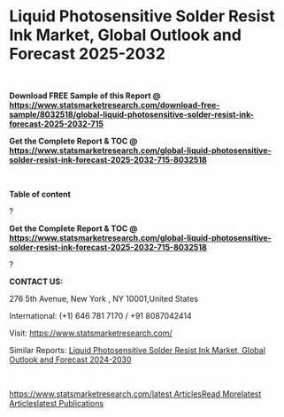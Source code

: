 <h1>Liquid Photosensitive Solder Resist Ink Market, Global Outlook and Forecast 2025-2032</h1><br/><p><strong>Download FREE Sample of this Report @ <a href="https://www.statsmarketresearch.com/download-free-sample/8032518/global-liquid-photosensitive-solder-resist-ink-forecast-2025-2032-715">https://www.statsmarketresearch.com/download-free-sample/8032518/global-liquid-photosensitive-solder-resist-ink-forecast-2025-2032-715</a></strong></p>
 
 
 
 <div><b>Get the Complete Report & TOC @ <a href="https://www.statsmarketresearch.com/global-liquid-photosensitive-solder-resist-ink-forecast-2025-2032-715-8032518">https://www.statsmarketresearch.com/global-liquid-photosensitive-solder-resist-ink-forecast-2025-2032-715-8032518</a></b></div>
 
 
 
 <p><br />
 
 <b>Table of content</b></p>
 
 
 
 <p>? </p>
 
 
 
 <div><b>Get the Complete Report & TOC @ <a href="https://www.statsmarketresearch.com/global-liquid-photosensitive-solder-resist-ink-forecast-2025-2032-715-8032518">https://www.statsmarketresearch.com/global-liquid-photosensitive-solder-resist-ink-forecast-2025-2032-715-8032518</a></b></div>
 
 
 
 <p>? </p>
 
 
 
 <p><b>CONTACT US:</b><br />
 
 276 5th Avenue, New York , NY 10001,United States<br />
 
 International: (+1) 646 781 7170 / +91 8087042414<br />
 
 Visit: <a href="https://www.statsmarketresearch.com/">https://www.statsmarketresearch.com/</a><br />
 
 Similar Reports: <a href="https://www.statsmarketresearch.com/global-liquid-photosensitive-solder-resist-ink-forecast-2025-2032-715-8032518">Liquid Photosensitive Solder Resist Ink Market, Global Outlook and Forecast 2024-2030</a><br />
 
 <br />
 
 <a href="https://gyeongbokgung.com">https://www.statsmarketresearch.com/</a><a href="https://hallyeomaritime.com">latest Articles</a><a href="https://jingwansa.com">Read More</a><a href="https://nguoiviet.jp/">latest Articles</a><a href="https://www.intelmarketresearch.com/">latest Publications</a></p>